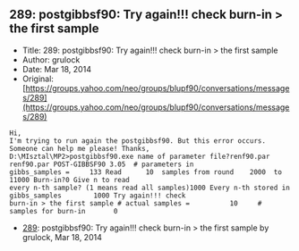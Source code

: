 ## 289: postgibbsf90: Try again!!! check burn-in > the first sample

- Title: 289: postgibbsf90: Try again!!! check burn-in > the first sample
- Author: grulock
- Date: Mar 18, 2014
- Original: [https://groups.yahoo.com/neo/groups/blupf90/conversations/messages/289](https://groups.yahoo.com/neo/groups/blupf90/conversations/messages/289)

```
Hi,
I'm trying to run again the postgibbsf90. But this error occurs. Someone can help me please! Thanks,
D:\MIsztal\MP2>postgibbsf90.exe name of parameter file?renf90.par renf90.par POST-GIBBSF90 3.05  # parameters in
gibbs_samples = 	133 Read	  10  samples from round	2000  to       11000 Burn-in?0 Give n to read
every n-th sample? (1 means read all samples)1000 Every n-th stored in gibbs_samples	    1000 Try again!!! check
burn-in > the first sample # actual samples =	       10     # samples for burn-in	      0
```

- [289](0289.md): postgibbsf90: Try again!!! check burn-in &gt; the first sample by grulock, Mar 18, 2014
